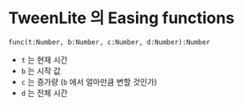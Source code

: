 # TweenLite 의 Easing functions

`func(t:Number, b:Number, c:Number, d:Number):Number`

- `t` 는 현재 시간
- `b` 는 시작 값
- `c` 는 증가량 (`b` 에서 얼마만큼 변할 것인가)
- `d` 는 전체 시간
